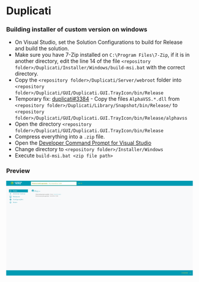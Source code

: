 # Duplicati

### Building installer of custom version on windows 

- On Visual Studio, set the Solution Configurations to build for Release and build the solution.
- Make sure you have 7-Zip installed on `C:\Program Files\7-Zip`, if it is in another directory, edit the line 14 of the file `<repository folder>/Duplicati/Installer/Windows/build-msi.bat` with the correct directory.
- Copy the `<repository folder>/Duplicati/Server/webroot` folder into `<repository folder>/Duplicati/GUI/Duplicati.GUI.TrayIcon/bin/Release`
- Temporary fix: [duplicati#3384](https://github.com/duplicati/duplicati/issues/3384) - Copy the files `AlphaVSS.*.dll` from `<repository folder>/Duplicati/Library/Snapshot/bin/Release/` to `<repository folder>/Duplicati/GUI/Duplicati.GUI.TrayIcon/bin/Release/alphavss`
- Open the directory `<repository folder>/Duplicati/GUI/Duplicati.GUI.TrayIcon/bin/Release`
- Compress everything into a `.zip` file.
- Open the  [Developer Command Prompt for Visual Studio](https://docs.microsoft.com/en-us/dotnet/framework/tools/developer-command-prompt-for-vs)
- Change directory to `<repository folder>/Installer/Windows`
- Execute `build-msi.bat <zip file path>`

### Preview

![](Duplicati/Server/webroot/img/preview.png)
